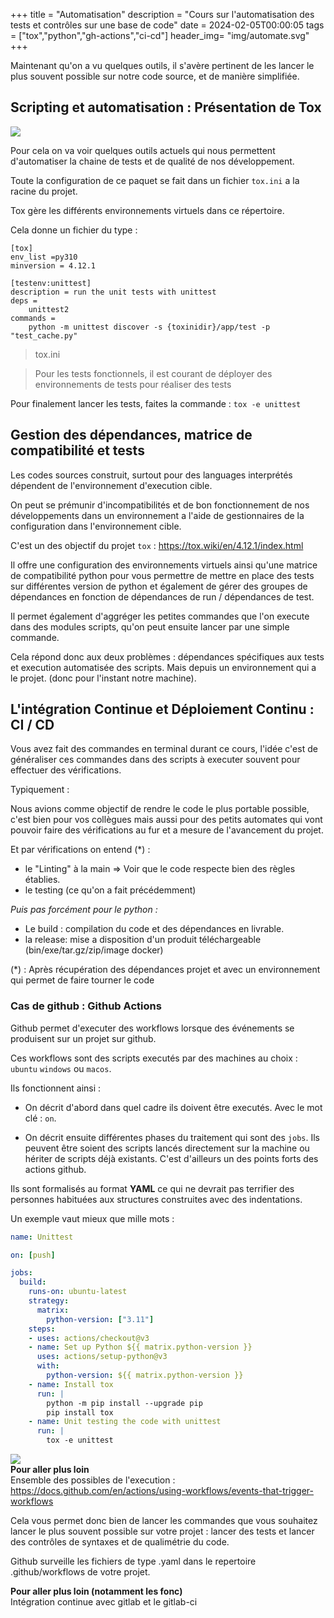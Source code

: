 +++
title = "Automatisation"
description = "Cours sur l'automatisation des tests et contrôles sur une base de code"
date = 2024-02-05T00:00:05
tags = ["tox","python","gh-actions","ci-cd"]
header_img= "img/automate.svg"
+++

Maintenant qu'on a vu quelques outils, il s'avère pertinent de les lancer le plus souvent possible sur notre code source, et de manière simplifiée.

## Scripting et automatisation : Présentation de Tox

<img src="img/tox.png"/>

Pour cela on va voir quelques outils actuels qui nous permettent d'automatiser la chaine de tests et de qualité de nos développement.

Toute la configuration de ce paquet se fait dans un fichier `tox.ini` a la racine du projet. 

Tox gère les différents environnements virtuels dans ce répertoire.

Cela donne un fichier du type : 
```
[tox]
env_list =py310
minversion = 4.12.1

[testenv:unittest]
description = run the unit tests with unittest
deps =
    unittest2
commands =
    python -m unittest discover -s {toxinidir}/app/test -p "test_cache.py"
```
> tox.ini

> Pour les tests fonctionnels, il est courant de déployer des environnements de tests pour réaliser des tests

Pour finalement lancer les tests, faites la commande : 
`tox -e unittest`

## Gestion des dépendances, matrice de compatibilité et tests 

Les codes sources construit, surtout pour des languages interprétés dépendent de l'environnement d'execution cible. 

On peut se prémunir d'incompatibilités et de bon fonctionnement de nos développements dans un environnement a l'aide de gestionnaires de la configuration dans l'environnement cible.

C'est un des objectif du projet `tox` : <a href="https://tox.wiki/en/4.12.1/index.html">https://tox.wiki/en/4.12.1/index.html</a>

Il offre une configuration des environnements virtuels ainsi qu'une matrice de compatibilité python pour vous permettre de mettre en place des tests sur différentes version de python et également de gérer des groupes de dépendances en fonction de dépendances de run / dépendances de test. 

Il permet également d'aggréger les petites commandes que l'on execute dans des modules scripts, qu'on peut ensuite lancer par une simple commande.

Cela répond donc aux deux problèmes : dépendances spécifiques aux tests et execution automatisée des scripts. Mais depuis un environnement qui a le projet. (donc pour l'instant notre machine).

## L'intégration Continue et Déploiement Continu : CI / CD

Vous avez fait des commandes en terminal durant ce cours, l'idée c'est de généraliser ces commandes dans des scripts à executer souvent pour effectuer des vérifications.

Typiquement : 

Nous avions comme objectif de rendre le code le plus portable possible, c'est bien pour vos collègues mais aussi pour des petits automates qui vont pouvoir faire des vérifications au fur et a mesure de l'avancement du projet.

Et par vérifications on entend (*) : 
- le "Linting" à la main => Voir que le code respecte bien des règles établies.
- le testing (ce qu'on a fait précédemment)

*Puis pas forcément pour le python :* 
- Le build : compilation du code et des dépendances en livrable.
- la release: mise a disposition d'un produit téléchargeable (bin/exe/tar.gz/zip/image docker)

(*) : Après récupération des dépendances projet et avec un environnement qui permet de faire tourner le code



### Cas de github : Github Actions 

Github permet d'executer des workflows lorsque des événements se produisent sur un projet sur github.

Ces workflows sont des scripts executés par des machines au choix : `ubuntu` `windows` ou `macos`.

Ils fonctionnent ainsi : 
- On décrit d'abord dans quel cadre ils doivent être executés. Avec le mot clé : `on`.

- On décrit ensuite différentes phases du traitement qui sont des `jobs`. Ils peuvent être soient des scripts lancés directement sur la machine ou hériter de scripts déjà existants. C'est d'ailleurs un des points forts des actions github.

Ils sont formalisés au format **YAML** ce qui ne devrait pas terrifier des personnes habituées aux structures construites avec des indentations.

Un exemple vaut mieux que mille mots :

```yaml
name: Unittest

on: [push]

jobs:
  build:
    runs-on: ubuntu-latest
    strategy:
      matrix:
        python-version: ["3.11"]
    steps:
    - uses: actions/checkout@v3
    - name: Set up Python ${{ matrix.python-version }}
      uses: actions/setup-python@v3
      with:
        python-version: ${{ matrix.python-version }}
    - name: Install tox
      run: |
        python -m pip install --upgrade pip
        pip install tox
    - name: Unit testing the code with unittest
      run: |
        tox -e unittest
```

<img src="https://learn.microsoft.com/fr-fr/power-platform/alm/media/github-actions-tutorial/gh-lab-2.80.gif"/>
<div class="alert alert-info">
  <strong> Pour aller plus loin</strong> <br/>  Ensemble des possibles de l'execution : <a href="https://docs.github.com/en/actions/using-workflows/events-that-trigger-workflows">https://docs.github.com/en/actions/using-workflows/events-that-trigger-workflows</a>
</div>
 

Cela vous permet donc bien de lancer les commandes que vous souhaitez lancer le plus souvent possible sur votre projet : lancer des tests et lancer des contrôles de syntaxes et de qualimétrie du code.

Github surveille les fichiers de type .yaml dans le repertoire .github/workflows de votre projet.
 
<div class="alert alert-info">
  <strong> Pour aller plus loin (notamment les fonc)</strong> <br/> Intégration continue avec gitlab et le gitlab-ci
</div>
 